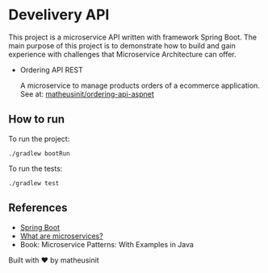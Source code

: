 # Develivery API

This project is a microservice API written with framework Spring Boot. The main purpose of this project is to 
demonstrate how to build and gain experience with challenges that Microservice Architecture can offer.

 - Ordering API REST

    A microservice to manage products orders of a ecommerce application. See at: [matheusinit/ordering-api-aspnet](https://github.com/matheusinit/ordering-api-aspnet)

## How to run

To run the project:

    ./gradlew bootRun

To run the tests:
    
    ./gradlew test

## References

 - [Spring Boot](https://spring.io/guides/gs/spring-boot/)
 - [What are microservices?](https://microservices.io/index.html)
 - Book: Microservice Patterns: With Examples in Java

 Built with :heart: by matheusinit

